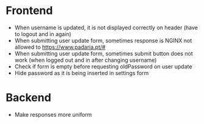 # Frontend
- When username is updated, it is not displayed correctly on header (have to logout and in again)
- When submitting user update form, sometimes response is NGINX not allowed to https://www.padaria.pt/#
- When submitting user update form, sometimes submit button does not work (when logged out and in after changing username)
- Check if form is empty before requesting oldPassword on user update
- Hide password as it is being inserted in settings form

# Backend
- Make responses more uniform